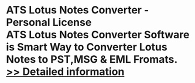 # ATS Lotus Notes Converter - Personal License<br />ATS Lotus Notes Converter Software is Smart Way to Converter Lotus Notes to PST,MSG & EML Fromats.<br />[>> Detailed information](https://secure.shareit.com/shareit/product.html?productid=300773234&affiliateid=200057808)